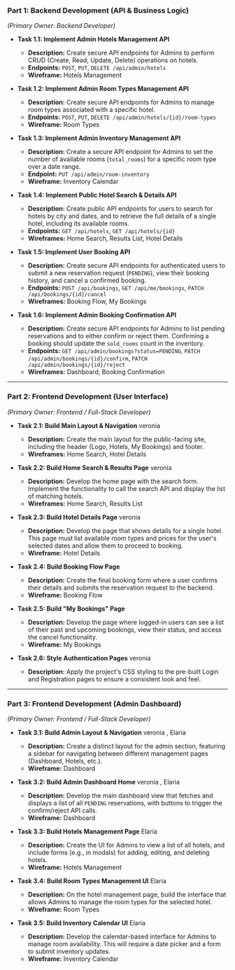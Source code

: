 ### **Part 1: Backend Development (API & Business Logic)**
*(Primary Owner: Backend Developer)*

*   **Task 1.1: Implement Admin Hotels Management API**
    *   **Description:** Create secure API endpoints for Admins to perform CRUD (Create, Read, Update, Delete) operations on hotels.
    *   **Endpoints:** `POST`, `PUT`, `DELETE /api/admin/hotels`
    *   **Wireframe:** Hotels Management

*   **Task 1.2: Implement Admin Room Types Management API**
    *   **Description:** Create secure API endpoints for Admins to manage room types associated with a specific hotel.
    *   **Endpoints:** `POST`, `PUT`, `DELETE /api/admin/hotels/{id}/room-types`
    *   **Wireframe:** Room Types

*   **Task 1.3: Implement Admin Inventory Management API**
    *   **Description:** Create a secure API endpoint for Admins to set the number of available rooms (`total_rooms`) for a specific room type over a date range.
    *   **Endpoint:** `PUT /api/admin/room-inventory`
    *   **Wireframe:** Inventory Calendar

*   **Task 1.4: Implement Public Hotel Search & Details API**
    *   **Description:** Create public API endpoints for users to search for hotels by city and dates, and to retrieve the full details of a single hotel, including its available rooms.
    *   **Endpoints:** `GET /api/hotels`, `GET /api/hotels/{id}`
    *   **Wireframes:** Home Search, Results List, Hotel Details

*   **Task 1.5: Implement User Booking API**
    *   **Description:** Create secure API endpoints for authenticated users to submit a new reservation request (`PENDING`), view their booking history, and cancel a confirmed booking.
    *   **Endpoints:** `POST /api/bookings`, `GET /api/me/bookings`, `PATCH /api/bookings/{id}/cancel`
    *   **Wireframes:** Booking Flow, My Bookings

*   **Task 1.6: Implement Admin Booking Confirmation API**
    *   **Description:** Create secure API endpoints for Admins to list pending reservations and to either confirm or reject them. Confirming a booking should update the `sold_rooms` count in the inventory.
    *   **Endpoints:** `GET /api/admin/bookings?status=PENDING`, `PATCH /api/admin/bookings/{id}/confirm`, `PATCH /api/admin/bookings/{id}/reject`
    *   **Wireframes:** Dashboard, Booking Confirmation

---

### **Part 2: Frontend Development (User Interface)**
*(Primary Owner: Frontend / Full-Stack Developer)*

*   **Task 2.1: Build Main Layout & Navigation**    veronia
    *   **Description:** Create the main layout for the public-facing site, including the header (Logo, Hotels, My Bookings) and footer.
    *   **Wireframes:** Home Search, Hotel Details

*   **Task 2.2: Build Home Search & Results Page**   veronia
    *   **Description:** Develop the home page with the search form. Implement the functionality to call the search API and display the list of matching hotels.
    *   **Wireframes:** Home Search, Results List

*   **Task 2.3: Build Hotel Details Page**   veronia
    *   **Description:** Develop the page that shows details for a single hotel. This page must list available room types and prices for the user's selected dates and allow them to proceed to booking.
    *   **Wireframe:** Hotel Details

*   **Task 2.4: Build Booking Flow Page**  
    *   **Description:** Create the final booking form where a user confirms their details and submits the reservation request to the backend.
    *   **Wireframe:** Booking Flow

*   **Task 2.5: Build "My Bookings" Page**
    *   **Description:** Develop the page where logged-in users can see a list of their past and upcoming bookings, view their status, and access the cancel functionality.
    *   **Wireframe:** My Bookings

*   **Task 2.6: Style Authentication Pages**  veronia
    *   **Description:** Apply the project's CSS styling to the pre-built Login and Registration pages to ensure a consistent look and feel.

---

### **Part 3: Frontend Development (Admin Dashboard)**
*(Primary Owner: Frontend / Full-Stack Developer)*

*   **Task 3.1: Build Admin Layout & Navigation**   veronia , Elaria
    *   **Description:** Create a distinct layout for the admin section, featuring a sidebar for navigating between different management pages (Dashboard, Hotels, etc.).
    *   **Wireframe:** Dashboard

*   **Task 3.2: Build Admin Dashboard Home** veronia , Elaria
    *   **Description:** Develop the main dashboard view that fetches and displays a list of all `PENDING` reservations, with buttons to trigger the confirm/reject API calls.
    *   **Wireframe:** Dashboard

*   **Task 3.3: Build Hotels Management Page**  Elaria
    *   **Description:** Create the UI for Admins to view a list of all hotels, and include forms (e.g., in modals) for adding, editing, and deleting hotels.
    *   **Wireframe:** Hotels Management

*   **Task 3.4: Build Room Types Management UI** Elaria
    *   **Description:** On the hotel management page, build the interface that allows Admins to manage the room types for the selected hotel.
    *   **Wireframe:** Room Types

*   **Task 3.5: Build Inventory Calendar UI** Elaria
    *   **Description:** Develop the calendar-based interface for Admins to manage room availability. This will require a date picker and a form to submit inventory updates.
    *   **Wireframe:** Inventory Calendar
